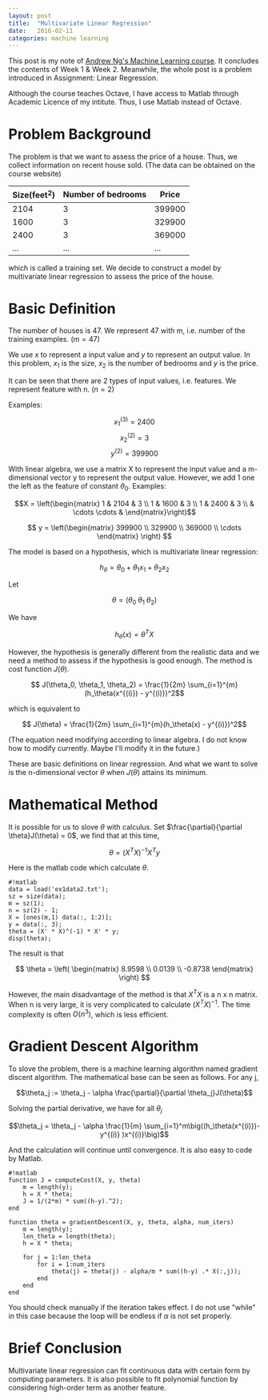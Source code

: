 ```yaml
---
layout: post
title:  "Multivariate Linear Regression"
date:   2016-02-11
categories: machine learning
---
```


This post is my note of [Andrew Ng's Machine Learning course](https://www.coursera.org/learn/machine-learning/home/welcome). It concludes the contents of Week 1 & Week 2. Meanwhile, the whole post is a problem introduced in Assignment: Linear Regression.

Although the course teaches Octave, I have access to Matlab through Academic Licence of my intitute. Thus, I use Matlab instead of Octave.

# Problem Background
The problem is that we want to assess the price of a house. Thus, we collect information on recent house sold. (The data can be obtained on the course website)

Size(feet$^2$) | Number of bedrooms | Price
--- | ---- | ---
2104 | 3 | 399900
1600 | 3 | 329900
2400 | 3 |369000
... | ... | ...

which is called a training set. We decide to construct a model by multivariate linear regression to assess the price of the house.

# Basic Definition
The number of houses is 47. We represent 47 with m, i.e. number of the training examples. ($m=47$)

We use $x$ to represent a input value and $y$ to represent an output value. In this problem, $x_1$ is the size, $x_2$ is the number of bedrooms and $y$ is the price.

It can be seen that there are 2 types of input values, i.e. features. We represent feature with n. ($n=2$)

Examples:

$$x_1^{(3)} = 2400 $$
$$ x_2^{(2)} = 3 $$
$$ y^{(2)} = 399900 $$

With linear algebra, we use a matrix X to represent the input value and a m-dimensional vector y to represent the output value. However, we add 1 one the left as the feature of constant $\theta_0$.
Examples:

$$X = \left(\begin{matrix}
1 & 2104 & 3 \\
1 & 1600 & 3 \\
1 & 2400 & 3 \\
& \cdots \cdots &
\end{matrix}\right)$$

$$ y = \left(\begin{matrix}
399900 \\
329900 \\
369000 \\
\cdots
\end{matrix} \right) $$

The model is based on a hypothesis, which is multivariate linear regression:

$$ h_\theta = \theta_0 + \theta_1 x_1 + \theta_2 x_2 $$

Let

$$ \theta = ( \theta_0 \; \theta_1 \; \theta_2 ) $$

We have

$$h_\theta(x) = \theta^T X$$

However, the hypothesis is generally different from the realistic data and we need a method to assess if the hypothesis is good enough. The method is cost function $J(\theta)$.

$$ J(\theta_0, \theta_1, \theta_2) = \frac{1}{2m} \sum_{i=1}^{m}(h_\theta(x^{(i)}) - y^{(i)})^2$$

which is equivalent to

$$ J(\theta) = \frac{1}{2m} \sum_{i=1}^{m}(h_\theta(x) - y^{(i)})^2$$

(The equation need modifying according to linear algebra. I do not know how to modify currently. Maybe I'll modify it in the future.)

These are basic definitions on linear regression. And what we want to solve is the n-dimensional vector $\theta$ when $J(\theta)$ attains its minimum.

# Mathematical Method
It is possible for us to slove $\theta$ with calculus. Set $\frac{\partial}{\partial \theta}J(\theta) = 0$, we find that at this time,

$$\theta = (X^T X)^{-1} X^T y $$

Here is the matlab code which calculate $\theta$.

    #!matlab
    data = load('ex1data2.txt');
    sz = size(data);
    m = sz(1);
    n = sz(2) - 1;
    X = [ones(m,1) data(:, 1:2)];
    y = data(:, 3);
    theta = (X' * X)^(-1) * X' * y;
    disp(theta);

The result is that

$$ \theta = \left( \begin{matrix}
8.9598 \\
0.0139 \\
-0.8738 \end{matrix} \right)
$$

However, the main disadvantage of the method is that $X^T X$ is a n x n matrix. When n is very large, it is very complicated to calculate $(X^T X)^{-1}$. The time complexity is often $O(n^3)$, which is less efficient.

# Gradient Descent Algorithm
To slove the problem, there is a machine learning algorithm named gradient discent algorithm. The mathematical base can be seen as follows.
For any j,

$$\theta_j := \theta_j - \alpha \frac{\partial}{\partial \theta_j}J(\theta)$$

Solving the partial derivative, we have for all $\theta_j$

$$\theta_j = \theta_j - \alpha \frac{1}{m} \sum_{i=1}^m\big((h_\theta(x^{(i)})-y^{(i)} )x^{(i)}\big)$$

And the calculation will continue until convergence. It is also easy to code by Matlab.

    #!matlab
    function J = computeCost(X, y, theta)
        m = length(y);
        h = X * theta;
        J = 1/(2*m) * sum((h-y).^2);
    end

    function theta = gradientDescent(X, y, theta, alpha, num_iters)
        m = length(y);
        len_theta = length(theta);
        h = X * theta;

        for j = 1:len_theta
            for i = 1:num_iters
                theta(j) = theta(j) - alpha/m * sum((h-y) .* X(:,j));
            end
        end
    end

You should check manually if the iteration takes effect. I do not use "while" in this case because the loop will be endless if $\alpha$ is not set properly.

# Brief Conclusion
Multivariate linear regression can fit continuous data with certain form by computing parameters. It is also possible to fit polynomial function by considering high-order term as another feature.
